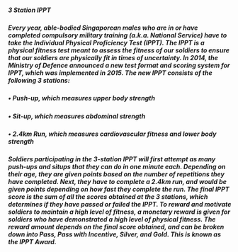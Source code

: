 ##### 3 Station IPPT

##### Every year, able-bodied Singaporean males who are in or have completed compulsory military training (a.k.a. National Service) have to take the Individual Physical Proficiency Test (IPPT). The IPPT is a physical fitness test meant to assess the fitness of our soldiers to ensure that our soldiers are physically fit in times of uncertainty. In 2014, the Ministry of Defence announced a new test format and scoring system for IPPT, which was implemented in 2015. The new IPPT consists of the following 3 stations:

##### • Push-up, which measures upper body strength
##### • Sit-up, which measures abdominal strength
##### • 2.4km Run, which measures cardiovascular fitness and lower body strength

##### Soldiers participating in the 3-station IPPT will first attempt as many push-ups and situps that they can do in one minute each. Depending on their age, they are given points based on the number of repetitions they have completed. Next, they have to complete a 2.4km run, and would be given points depending on how fast they complete the run. The final IPPT score is the sum of all the scores obtained at the 3 stations, which determines if they have passed or failed the IPPT. To reward and motivate soldiers to maintain a high level of fitness, a monetary reward is given for soldiers who have demonstrated a high level of physical fitness. The reward amount depends on the final score obtained, and can be broken down into Pass, Pass with Incentive, Silver, and Gold. This is known as the IPPT Award.
